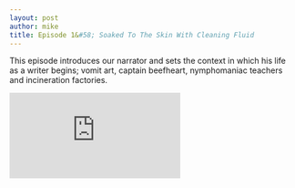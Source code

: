 ```yaml
---
layout: post
author: mike
title: Episode 1&#58; Soaked To The Skin With Cleaning Fluid
---
```

This episode introduces our narrator and sets the context in which his life as a writer begins; vomit art, captain beefheart, nymphomaniac teachers and incineration factories.

<iframe src="https://anchor.fm/auto-biog-queasy-memoirs/embed/episodes/Episode-1-Soaked-To-The-Skin-With-Cleaning-Fluid-e2v5rm" frameborder="0" scrolling="no"></iframe>
